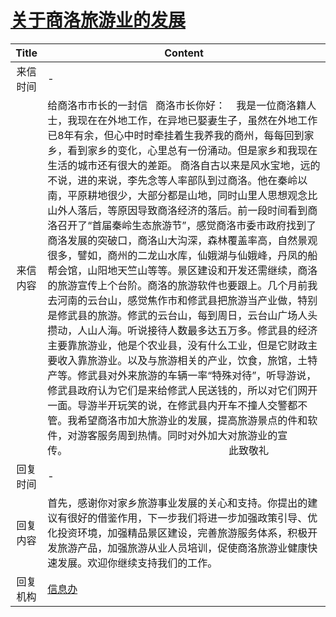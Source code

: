# <a href="http://www.shangluo.gov.cn/zmhd/ldxxxx.jsp?urltype=leadermail.LeaderMailContentUrl&wbtreeid=1112&leadermailid=1010">关于商洛旅游业的发展</a>
|Title|Content|
|:---:|---|
|来信时间|-|
|来信内容|给商洛市市长的一封信   商洛市长你好：    我是一位商洛籍人士，我现在在外地工作，在异地已娶妻生子，虽然在外地工作已8年有余，但心中时时牵挂着生我养我的商州，每每回到家乡，看到家乡的变化，心里总有一份涌动。但是家乡和我现在生活的城市还有很大的差距。 商洛自古以来是风水宝地，远的不说，进的来说，李先念等人率部队到过商洛。他在秦岭以南，平原耕地很少，大部分都是山地，同时山里人思想观念比山外人落后，等原因导致商洛经济的落后。前一段时间看到商洛召开了“首届秦岭生态旅游节”，感觉商洛市委市政府找到了商洛发展的突破口，商洛山大沟深，森林覆盖率高，自然景观很多，譬如，商州的二龙山水库，仙娥湖与仙娥峰，丹凤的船帮会馆，山阳地天竺山等等。景区建设和开发还需继续，商洛的旅游宣传上个台阶。商洛的旅游软件也要跟上。几个月前我去河南的云台山，感觉焦作市和修武县把旅游当产业做，特别是修武县的旅游。修武的云台山，每到周日，云台山广场人头攒动，人山人海。听说接待人数最多达五万多。修武县的经济主要靠旅游业，他是个农业县，没有什么工业，但是它财政主要收入靠旅游业。以及与旅游相关的产业，饮食，旅馆，土特产等。修武县对外来旅游的车辆一率“特殊对待”，听导游说，修武县政府认为它们是来给修武人民送钱的，所以对它们网开一面。导游半开玩笑的说，在修武县内开车不撞人交警都不管。我希望商洛市加大旅游业的发展，提高旅游景点的件和软件，对游客服务周到热情。同时对外加大对旅游业的宣传。                                                            此致敬礼|
|回复时间|-|
|回复内容|首先，感谢你对家乡旅游事业发展的关心和支持。你提出的建议有很好的借鉴作用，下一步我们将进一步加强政策引导、优化投资环境，加强精品景区建设，完善旅游服务体系，积极开发旅游产品，加强旅游从业人员培训，促使商洛旅游业健康快速发展。欢迎你继续支持我们的工作。|
|回复机构|<a href="../../categories/agencies/信息办.md">信息办</a>|
